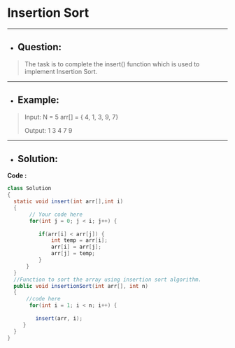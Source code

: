 # Insertion Sort
---
- ## Question:
> The task is to complete the insert() function which is used to implement Insertion Sort.
---
- ## Example:
> Input:
N = 5
arr[] = { 4, 1, 3, 9, 7}
>
> Output:
1 3 4 7 9
---
- ## Solution:
**Code :**
```java
class Solution
{
  static void insert(int arr[],int i)
  {
       // Your code here
       for(int j = 0; j < i; j++) {
          
          if(arr[i] < arr[j]) {
              int temp = arr[i];
              arr[i] = arr[j];
              arr[j] = temp;
          }
      }
  }
  //Function to sort the array using insertion sort algorithm.
  public void insertionSort(int arr[], int n)
  {
      //code here
       for(int i = 1; i < n; i++) {
         
         insert(arr, i);
     }
  }
}
